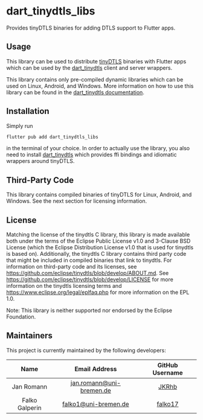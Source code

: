 # dart_tinydtls_libs

Provides tinyDTLS binaries for adding DTLS support to Flutter apps.

## Usage

This library can be used to distribute [tinyDTLS](https://github.com/eclipse/tinydtls)
binaries with Flutter apps which can be used by the
[dart_tinydtls](https://pub.dev/packages/dart_tinydtls) client and server wrappers.

This library contains only pre-compiled dynamic libraries which can be used on Linux,
Android, and Windows.
More information on how to use this library can be found in the
[dart_tinydtls documentation]([dart_tinydtls](https://pub.dev/packages/dart_tinydtls)).

## Installation

Simply run

```sh
flutter pub add dart_tinydtls_libs
```

in the terminal of your choice. In order to actually use the library,
you also need to install
[dart_tinydtls](https://pub.dev/packages/dart_tinydtls) which provides
ffi bindings and idiomatic wrappers around tinyDTLS.

## Third-Party Code

This library contains compiled binaries of tinyDTLS for Linux, Android,
and Windows.
See the next section for licensing information.

## License

Matching the license of the tinydtls C library, this library is made available both under
the terms of the Eclipse Public License v1.0 and 3-Clause BSD License (which the
Eclipse Distribution License v1.0 that is used for tinydtls is based on).
Additionally, the tinydtls C library contains third party code that might be included
in compiled binaries that link to tinydtls.
For information on third-party code and its licenses, see
https://github.com/eclipse/tinydtls/blob/develop/ABOUT.md.
See https://github.com/eclipse/tinydtls/blob/develop/LICENSE for more information on the
tinydtls licensing terms and https://www.eclipse.org/legal/eplfaq.php for more information
on the EPL 1.0.

Note: This library is neither supported nor endorsed by the Eclipse Foundation.

## Maintainers

This project is currently maintained by the following developers:

|      Name      |      Email Address       |            GitHub Username            |
|:--------------:|:------------------------:|:-------------------------------------:|
|   Jan Romann   | jan.romann@uni-bremen.de |   [JKRhb](https://github.com/JKRhb)   |
| Falko Galperin |   falko1@uni-bremen.de   | [falko17](https://github.com/falko17) |
